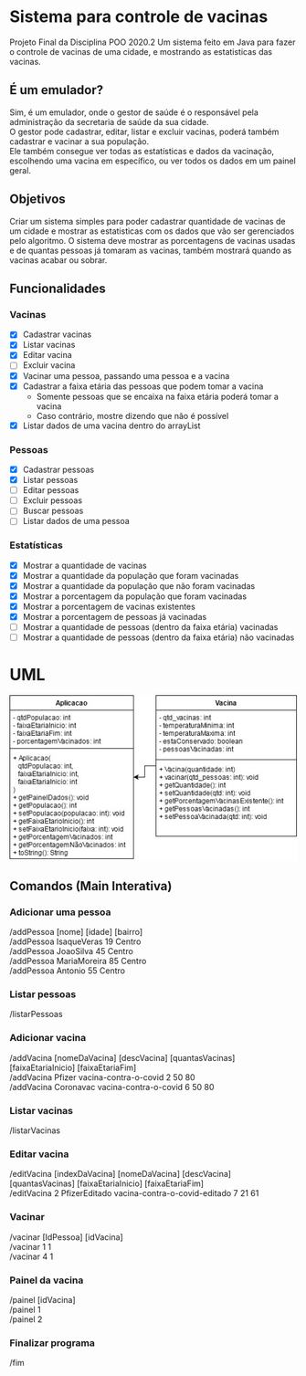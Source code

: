 # Sistema para controle de vacinas
Projeto Final da Disciplina POO 2020.2
Um sistema feito em Java para fazer o controle de vacinas de uma cidade, e mostrando as estatisticas das vacinas.

## É um emulador?
  Sim, é um emulador, onde o gestor de saúde é o responsável pela administração da secretaria de saúde da sua cidade.<br>
  O gestor pode cadastrar, editar, listar e excluir vacinas, poderá também cadastrar e vacinar a sua população.<br>
  Ele também consegue ver todas as estatísticas e dados da vacinação, escolhendo uma vacina em específico, ou ver todos os dados em um painel geral.

## Objetivos
  Criar um sistema simples para poder cadastrar quantidade de vacinas de um cidade e mostrar as estatisticas com os dados que vão ser gerenciados pelo algoritmo. O sistema deve mostrar as porcentagens de vacinas usadas e de quantas pessoas já tomaram as vacinas, também mostrará quando as vacinas acabar ou sobrar.

## Funcionalidades
  
  ### Vacinas
  - [x] Cadastrar vacinas
  - [x] Listar vacinas
  - [x] Editar vacina
  - [ ] Excluir vacina
  - [x] Vacinar uma pessoa, passando uma pessoa e a vacina
  - [x] Cadastrar a faixa etária das pessoas que podem tomar a vacina
    - Somente pessoas que se encaixa na faixa etária poderá tomar a vacina
    - Caso contrário, mostre dizendo que não é possível
  - [x] Listar dados de uma vacina dentro do arrayList
  
  ### Pessoas
  - [x] Cadastrar pessoas
  - [x] Listar pessoas
  - [ ] Editar pessoas
  - [ ] Excluir pessoas
  - [ ] Buscar pessoas
  - [ ] Listar dados de uma pessoa

### Estatísticas
  - [x] Mostrar a quantidade de vacinas
  - [x] Mostrar a quantidade da população que foram vacinadas
  - [x] Mostrar a quantidade da população que não foram vacinadas
  - [x] Mostrar a porcentagem da população que foram vacinadas
  - [x] Mostrar a porcentagem de vacinas existentes
  - [x] Mostrar a porcentagem de pessoas já vacinadas
  - [ ] Mostrar a quantidade de pessoas (dentro da faixa etária) vacinadas
  - [ ] Mostrar a quantidade de pessoas (dentro da faixa etária) não vacinadas

# UML
![](Controle-de-vacinas.jpg)

## Comandos (Main Interativa)

### Adicionar uma pessoa
/addPessoa [nome] [idade] [bairro] <br>
/addPessoa IsaqueVeras 19 Centro <br>
/addPessoa JoaoSilva 45 Centro <br>
/addPessoa MariaMoreira 85 Centro <br>
/addPessoa Antonio 55 Centro

### Listar pessoas
/listarPessoas

### Adicionar vacina
/addVacina [nomeDaVacina] [descVacina] [quantasVacinas] [faixaEtariaInicio] [faixaEtariaFim] <br>
/addVacina Pfizer vacina-contra-o-covid 2 50 80 <br>
/addVacina Coronavac vacina-contra-o-covid 6 50 80 <br>

### Listar vacinas
/listarVacinas

### Editar vacina
/editVacina [indexDaVacina] [nomeDaVacina] [descVacina] [quantasVacinas] [faixaEtariaInicio] [faixaEtariaFim] <br>
/editVacina 2 PfizerEditado vacina-contra-o-covid-editado 7 21 61 <br>

### Vacinar
/vacinar [IdPessoa] [idVacina] <br>
/vacinar 1 1 <br>
/vacinar 4 1

### Painel da vacina
/painel [idVacina] <br>
/painel 1 <br>
/painel 2

### Finalizar programa
/fim
